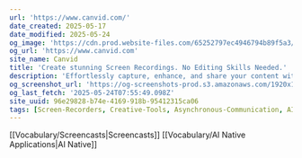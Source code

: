 ```yaml
---
url: 'https://www.canvid.com/'
date_created: 2025-05-17
date_modified: 2025-05-24
og_image: 'https://cdn.prod.website-files.com/65252797ec4946794b89f5a3/666bd8012bd782e97ec29d30_OG_Image.png'
og_url: 'https://www.canvid.com'
site_name: Canvid
title: 'Create stunning Screen Recordings. No Editing Skills Needed.'
description: 'Effortlessly capture, enhance, and share your content with unparalleled clarity and style in every creation.'
og_screenshot_url: 'https://og-screenshots-prod.s3.amazonaws.com/1920x1080/80/false/07186e2b91117f35ef3df174e37cd9b14d17fb83bbf6513a3ba8b11936e930f6.jpeg'
og_last_fetch: '2025-05-24T07:55:49.098Z'
site_uuid: 96e29828-b74e-4169-918b-95412315ca06
tags: [Screen-Recorders, Creative-Tools, Asynchronous-Communication, AI-Native]
---
```


[[Vocabulary/Screencasts|Screencasts]]
[[Vocabulary/AI Native Applications|AI Native]]
